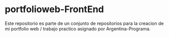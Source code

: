 # portfolioweb-FrontEnd
Este repositorio es parte de un conjunto de repositorios para la creacion de mi portfolio web / trabajo practico asignado por Argentina-Programa.
